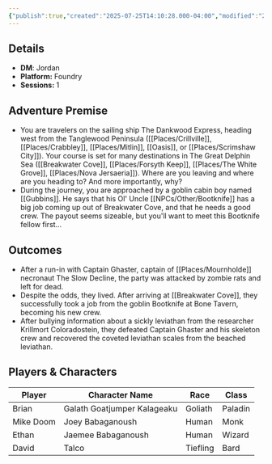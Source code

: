```yaml
---
{"publish":true,"created":"2025-07-25T14:10:28.000-04:00","modified":"2025-10-09T16:58:11.435-04:00","published":"2025-10-09T16:58:11.435-04:00","cssclasses":"","DM":"Jordan","Players":["Brian","Mike Doom","Ethan","David"],"Platform":"Foundry","Sessions":1,"Start Date":"2024-10-30"}
---
```


## Details
- **DM**: Jordan
- **Platform:** Foundry
- **Sessions:** 1

## Adventure Premise
- You are travelers on the sailing ship The Dankwood Express, heading west from the Tanglewood Peninsula ([[Places/Crillville]], [[Places/Crabbley]], [[Places/Mitlin]], [[Oasis]], or [[Places/Scrimshaw City]]). Your course is set for many destinations in The Great Delphin Sea ([[Breakwater Cove]], [[Places/Forsyth Keep]], [[Places/The White Grove]], [[Places/Nova Jersaeria]]). Where are you leaving and where are you heading to? And more importantly, why?
- During the journey, you are approached by a goblin cabin boy named [[Gubbins]]. He says that his Ol' Uncle [[NPCs/Other/Bootknife]] has a big job coming up out of Breakwater Cove, and that he needs a good crew. The payout seems sizeable, but you'll want to meet this Bootknife fellow first…

## Outcomes
- After a run-in with Captain Ghaster, captain of [[Places/Mournholde]] necronaut The Slow Decline, the party was attacked by zombie rats and left for dead.
- Despite the odds, they lived. After arriving at [[Breakwater Cove]], they successfully took a job from the goblin Bootknife at Bone Tavern, becoming his new crew.
- After bullying information about a sickly leviathan from the researcher Krillmort Coloradostein, they defeated Captain Ghaster and his skeleton crew and recovered the coveted leviathan scales from the beached leviathan.

## Players & Characters
| Player              | Character Name              | Race     | Class   |
| ------------------- | --------------------------- | -------- | ------- |
| Brian | Galath Goatjumper Kalageaku | Goliath  | Paladin |
| Mike Doom | Joey Babaganoush            | Human    | Monk    |
| Ethan | Jaemee Babaganoush          | Human    | Wizard  |
| David | Talco                       | Tiefling | Bard    |
